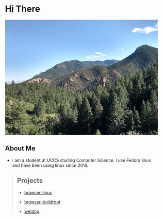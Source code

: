 # Hi There
![Mountains](mountains.jpeg)

## About Me
 - I am a student at UCCS studing Computer Science. I use Fedora linux and have been using linux since 2016. 

> ## Projects
> - [browser-linux](https://github.com/Darin755/browser-linux)
> 
> - [browser-buildroot](https://github.com/Darin755/browser-buildroot)
> 
> - [webtop](https://github.com/Darin755/webtop)


